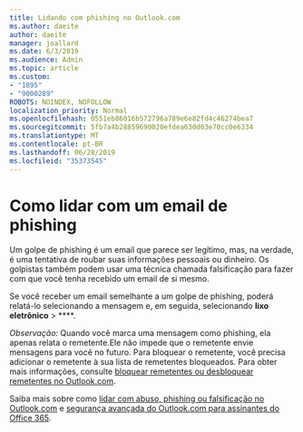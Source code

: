 ```yaml
---
title: Lidando com phishing no Outlook.com
ms.author: daeite
author: daeite
manager: joallard
ms.date: 6/3/2019
ms.audience: Admin
ms.topic: article
ms.custom:
- "1895"
- "9000289"
ROBOTS: NOINDEX, NOFOLLOW
localization_priority: Normal
ms.openlocfilehash: 0551eb86016b572796a789e6e82fd4c46274bea7
ms.sourcegitcommit: 5fb7a4b28859690020efdea630d03e70cc0e6334
ms.translationtype: MT
ms.contentlocale: pt-BR
ms.lasthandoff: 06/28/2019
ms.locfileid: "35373545"
---
```

# <a name="how-to-deal-with-a-phishing-email"></a>Como lidar com um email de phishing

Um golpe de phishing é um email que parece ser legítimo, mas, na verdade, é uma tentativa de roubar suas informações pessoais ou dinheiro. Os golpistas também podem usar uma técnica chamada falsificação para fazer com que você tenha recebido um email de si mesmo.

Se você receber um email semelhante a um golpe de phishing, poderá relatá-lo selecionando a mensagem e, em seguida, selecionando **lixo eletrônico** > ****.

*Observação:* Quando você marca uma mensagem como phishing, ela apenas relata o remetente.Ele não impede que o remetente envie mensagens para você no futuro. Para bloquear o remetente, você precisa adicionar o remetente à sua lista de remetentes bloqueados. Para obter mais informações, consulte [bloquear remetentes ou desbloquear remetentes no Outlook.com](https://support.office.com/article/a3ece97b-82f8-4a5e-9ac3-e92fa6427ae4).

Saiba mais sobre como [lidar com abuso, phishing ou falsificação no Outlook.com](https://support.office.com/article/0d882ea5-eedc-4bed-aebc-079ffa1105a3) e [segurança avançada do Outlook.com para assinantes do Office 365](https://support.office.com/article/882d2243-eab9-4545-a58a-b36fee4a46e2).